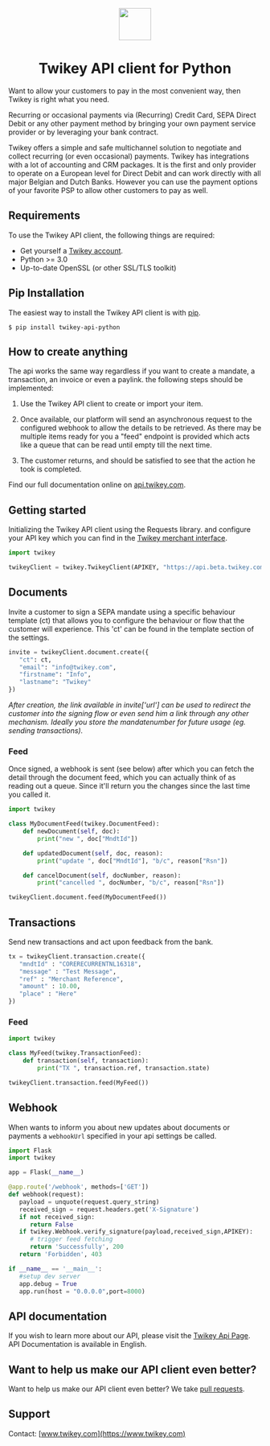 <p align="center">
  <img src="https://cdn.twikey.com/img/logo.png" height="64"/>
</p>
<h1 align="center">Twikey API client for Python</h1>

Want to allow your customers to pay in the most convenient way, then Twikey is right what you need.

Recurring or occasional payments via (Recurring) Credit Card, SEPA Direct Debit or any other payment method by bringing 
your own payment service provider or by leveraging your bank contract.

Twikey offers a simple and safe multichannel solution to negotiate and collect recurring (or even occasional) payments.
Twikey has integrations with a lot of accounting and CRM packages. It is the first and only provider to operate on a
European level for Direct Debit and can work directly with all major Belgian and Dutch Banks. However you can use the
payment options of your favorite PSP to allow other customers to pay as well.

## Requirements ##

To use the Twikey API client, the following things are required:

+ Get yourself a [Twikey account](https://www.twikey.com).
+ Python >= 3.0
+ Up-to-date OpenSSL (or other SSL/TLS toolkit)

## Pip Installation ##

The easiest way to install the Twikey API client is 
with [pip](https://pip.pypa.io).

    $ pip install twikey-api-python

## How to create anything ##

The api works the same way regardless if you want to create a mandate, a transaction, an invoice or even a paylink.
the following steps should be implemented:

1. Use the Twikey API client to create or import your item.

2. Once available, our platform will send an asynchronous request to the configured webhook
   to allow the details to be retrieved. As there may be multiple items ready for you a "feed" endpoint is provided
   which acts like a queue that can be read until empty till the next time.

3. The customer returns, and should be satisfied to see that the action he took is completed.

Find our full documentation online on [api.twikey.com](https://api.twikey.com).

## Getting started ##

Initializing the Twikey API client using the Requests library. 
and configure your API key which you can find in the [Twikey merchant interface](https://www.twikey.com).

```python
import twikey

twikeyClient = twikey.TwikeyClient(APIKEY, "https://api.beta.twikey.com")
``` 

## Documents

Invite a customer to sign a SEPA mandate using a specific behaviour template (ct) that allows you to configure 
the behaviour or flow that the customer will experience. This 'ct' can be found in the template section of the settings.

```python
invite = twikeyClient.document.create({
   "ct": ct,
   "email": "info@twikey.com",
   "firstname": "Info",
   "lastname": "Twikey"
})
```

_After creation, the link available in invite['url'] can be used to redirect the customer into the signing flow or even 
send him a link through any other mechanism. Ideally you store the mandatenumber for future usage (eg. sending transactions)._


### Feed

Once signed, a webhook is sent (see below) after which you can fetch the detail through the document feed, which you can actually
think of as reading out a queue. Since it'll return you the changes since the last time you called it.

```python
import twikey

class MyDocumentFeed(twikey.DocumentFeed):
    def newDocument(self, doc):
        print("new ", doc["MndtId"])

    def updatedDocument(self, doc, reason):
        print("update ", doc["MndtId"], "b/c", reason["Rsn"])

    def cancelDocument(self, docNumber, reason):
        print("cancelled ", docNumber, "b/c", reason["Rsn"])

twikeyClient.document.feed(MyDocumentFeed())
```

## Transactions

Send new transactions and act upon feedback from the bank.

```python
tx = twikeyClient.transaction.create({
   "mndtId" : "CORERECURRENTNL16318",
   "message" : "Test Message",
   "ref" : "Merchant Reference",
   "amount" : 10.00, 
   "place" : "Here"
})
```

### Feed

```python
import twikey

class MyFeed(twikey.TransactionFeed):
    def transaction(self, transaction):
        print("TX ", transaction.ref, transaction.state)

twikeyClient.transaction.feed(MyFeed())
```

## Webhook ##

When wants to inform you about new updates about documents or payments a `webhookUrl` specified in your api settings be called.  

```python
import Flask 
import twikey 

app = Flask(__name__)

@app.route('/webhook', methods=['GET'])
def webhook(request):
   payload = unquote(request.query_string)
   received_sign = request.headers.get('X-Signature')
   if not received_sign:
      return False
   if twikey.Webhook.verify_signature(payload,received_sign,APIKEY):
      # trigger feed fetching
      return 'Successfully', 200
   return 'Forbidden', 403

if __name__ == '__main__':
   #setup dev server
   app.debug = True
   app.run(host = "0.0.0.0",port=8000)
```

## API documentation ##

If you wish to learn more about our API, please visit the [Twikey Api Page](https://api.twikey.com).
API Documentation is available in English.

## Want to help us make our API client even better? ##

Want to help us make our API client even better? We
take [pull requests](https://github.com/twikey/twikey-api-python/pulls). 

## Support ##

Contact: [www.twikey.com](https://www.twikey.com)

